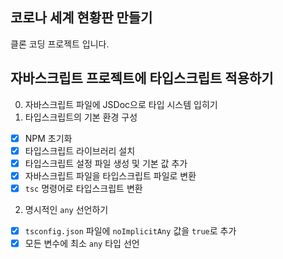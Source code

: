 ## 코로나 세계 현황판 만들기

클론 코딩 프로젝트 입니다.

## 자바스크립트 프로젝트에 타입스크립트 적용하기

0. 자바스크립트 파일에 JSDoc으로 타입 시스템 입히기
1. 타입스크립트의 기본 환경 구성

- [x] NPM 초기화
- [x] 타입스크립트 라이브러리 설치
- [x] 타입스크립트 설정 파일 생성 및 기본 값 추가
- [x] 자바스크립트 파일을 타입스크립트 파일로 변환
- [x] `tsc` 명령어로 타입스크립트 변환

2. 명시적인 `any` 선언하기

- [x] `tsconfig.json` 파일에 `noImplicitAny` 값을 `true`로 추가
- [x] 모든 변수에 최소 `any` 타입 선언
